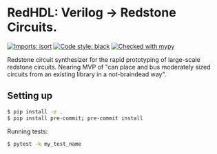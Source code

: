 RedHDL: Verilog -> Redstone Circuits.
=====================================
[![Imports: isort](https://img.shields.io/badge/%20imports-isort-%231674b1?style=flat&labelColor=ef8336)](https://pycqa.github.io/isort/)
[![Code style: black](https://img.shields.io/badge/code%20style-black-000000.svg)](https://github.com/psf/black)
[![Checked with mypy](http://www.mypy-lang.org/static/mypy_badge.svg)](http://mypy-lang.org/)

Redstone circuit synthesizer for the rapid prototyping of large-scale redstone circuits.
Nearing MVP of "can place and bus moderately sized circuits from an existing library in a not-braindead way".


Setting up
----------
```sh
$ pip install -e .
$ pip install pre-commit; pre-commit install
```

Running tests:
```sh
$ pytest -k my_test_name
```
